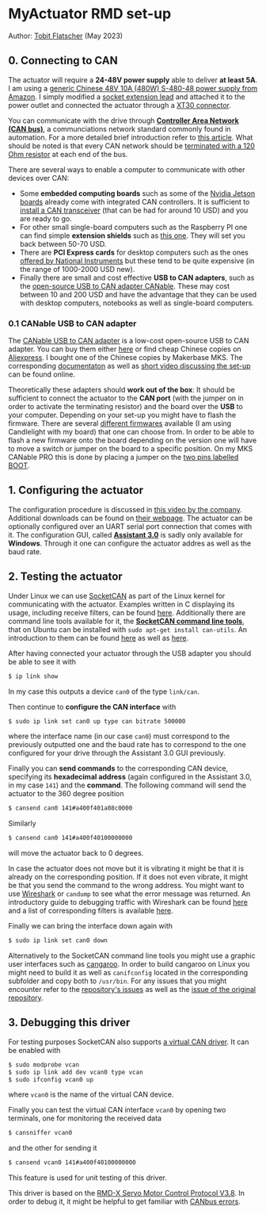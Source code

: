 # MyActuator RMD set-up

Author: [Tobit Flatscher](https://github.com/2b-t) (May 2023)



## 0. Connecting to CAN
The actuator will require a **24-48V power supply** able to deliver **at least 5A**. I am using a [generic Chinese 48V 10A (480W) S-480-48 power supply from Amazon](https://www.amazon.co.uk/dp/B084KYD2TL). I simply modified a [socket extension lead](https://www.amazon.co.uk/dp/B0839VFYG9) and attached it to the power outlet and connected the actuator through a [XT30 connector](https://www.amazon.co.uk/dp/B07PC1YKVW).

You can communicate with the drive through [**Controller Area Network (CAN bus)**](https://en.wikipedia.org/wiki/CAN_bus), a communciations network standard commonly found in automation. For a more detailed brief introduction refer to [this article](https://www.autopi.io/blog/can-bus-explained/). What should be noted is that every CAN network should be [terminated with a 120 Ohm resistor](https://help.emtronaustralia.com.au/emtune/Newtopic446.html) at each end of the bus.

There are several ways to enable a computer to communicate with other devices over CAN:

- Some **embedded computing boards** such as some of the [Nvidia Jetson boards](https://docs.nvidia.com/jetson/archives/r34.1/DeveloperGuide/text/HR/ControllerAreaNetworkCan.html) already come with integrated CAN controllers. It is sufficient to [install a CAN transceiver](https://medium.com/@ramin.nabati/enabling-can-on-nvidia-jetson-xavier-developer-kit-aaaa3c4d99c9) (that can be had for around 10 USD) and you are ready to go.
- For other small single-board computers such as the Raspberry PI one can find simple **extension shields** such as [this one](https://wiki.seeedstudio.com/2-Channel-CAN-BUS-FD-Shield-for-Raspberry-Pi/). They will set you back between 50-70 USD.
- There are **PCI Express cards** for desktop computers such as the ones [offered by National Instruments](https://www.ni.com/en-gb/shop/hardware/products/can-interface-device.html) but these tend to be quite expensive (in the range of 1000-2000 USD new).
- Finally there are small and cost effective **USB to CAN adapters**, such as the [open-source USB to CAN adapter CANable](https://canable.io/). These may cost between 10 and 200 USD and have the advantage that they can be used with desktop computers, notebooks as well as single-board computers.

### 0.1 CANable USB to CAN adapter

The [CANable USB to CAN adapter](https://canable.io/) is a low-cost open-source USB to CAN adapter. You can buy them either [here](https://openlightlabs.com/) or find cheap Chinese copies on [Aliexpress](https://www.aliexpress.com/item/1005004004816250.html). I bought one of the Chinese copies by Makerbase MKS. The corresponding [documentaton](https://github.com/makerbase-mks/CANable-MKS) as well as [short video discussing the set-up](https://www.youtube.com/watch?v=hAbQGhgenYg) can be found online.

Theoretically these adapters should **work out of the box**: It should be sufficient to connect the actuator to the **CAN port** (with the jumper on in order to activate the terminating resistor) and the board over the **USB** to your computer.
Depending on your set-up you might have to flash the firmware. There are several [different firmwares](https://canable.io/updater/canable1.html) available (I am using Candlelight with my board) that one can choose from. In order to be able to flash a new firmware onto the board depending on the version one will have to move a switch or jumper on the board to a specific position. On my MKS CANable PRO this is done by placing a jumper on the [two pins labelled BOOT](https://ae01.alicdn.com/kf/S8ec7e0e47081412e8a60ab634f1b06b8w.jpg).



## 1. Configuring the actuator

The configuration procedure is discussed in [this video by the company](https://www.youtube.com/watch?v=N-668lRZCoA). Additional downloads can be found on [their webpage](https://www.myactuator.com/dowload). The actuator can be optionally configured over an UART serial port connection that comes with it. The configuration GUI, called [**Assistant 3.0**](https://www.myactuator.com/_files/archives/cab28a_113101870399481d883002e1751fdcbc.rar) is sadly only available for **Windows**. Through it one can configure the actuator addres as well as the baud rate.



## 2. Testing the actuator

Under Linux we can use [SocketCAN](https://www.kernel.org/doc/html/v5.9/networking/can.html) as part of the Linux kernel for communicating with the actuator. Examples written in C displaying its usage, including receive filters, can be found [here](https://github.com/craigpeacock/CAN-Examples). Additionally there are command line tools available for it, the [**SocketCAN command line tools**](https://github.com/linux-can/can-utils), that on Ubuntu can be installed with `sudo apt-get install can-utils`. An introduction to them can be found [here](https://blog.mbedded.ninja/programming/operating-systems/linux/how-to-use-socketcan-with-the-command-line-in-linux/) as well as [here](https://sgframework.readthedocs.io/en/latest/cantutorial.html).

After having connected your actuator through the USB adapter you should be able to see it with

```bash
$ ip link show
```

In my case this outputs a device `can0` of the type `link/can`.

Then continue to **configure the CAN interface** with

```bash
$ sudo ip link set can0 up type can bitrate 500000
```

where the interface name (in our case `can0`) must correspond to the previously outputted one and the baud rate has to correspond to the one configured for your drive through the Assistant 3.0 GUI previously.

Finally you can **send commands** to the corresponding CAN device, specifying its **hexadecimal address** (again configured in the Assistant 3.0, in my case `141`) and the **command**. The following command will send the actuator to the 360 degree position

```bash
$ cansend can0 141#a400f401a08c0000
```

Similarly 

```bash
$ cansend can0 141#a400f40100000000
```

will move the actuator back to 0 degrees.

In case the actuator does not move but it is vibrating it might be that it is already on the corresponding position. If it does not even vibrate, it might be that you send the command to the wrong address. You might want to use [Wireshark](https://www.wireshark.org/) or `candump` to see what the error message was returned. An introductory guide to debugging traffic with Wireshark can be found [here](https://kentindell.github.io/2021/01/02/can2-wireshark/) and a list of corresponding filters is available [here](https://www.wireshark.org/docs/dfref/c/can.html).

Finally we can bring the interface down again with

```bash
$ sudo ip link set can0 down
```

Alternatively to the SocketCAN command line tools you might use a graphic user interfaces such as [cangaroo](https://github.com/normaldotcom/cangaroo). In order to build cangaroo on Linux you might need to build it as well as `canifconfig` located in the corresponding subfolder and copy both to `/usr/bin`. For any issues that you might encounter refer to the [repository's issues](https://github.com/normaldotcom/cangaroo/issues?q=) as well as the [issue of the original repository](https://github.com/HubertD/cangaroo/issues?q=).



## 3. Debugging this driver

For testing purposes SocketCAN also supports [a virtual CAN driver](https://www.kernel.org/doc/Documentation/networking/can.txt). It can be enabled with

```bash
$ sudo modprobe vcan
$ sudo ip link add dev vcan0 type vcan
$ sudo ifconfig vcan0 up
```

where `vcan0` is the name of the virtual CAN device.

Finally you can test the virtual CAN interface `vcan0` by opening two terminals, one for monitoring the received data

```bash
$ cansniffer vcan0
```

and the other for sending it

```bash
$ cansend vcan0 141#a400f40100000000
```

This feature is used for unit testing of this driver.

This driver is based on the [RMD-X Servo Motor Control Protocol V3.8](https://www.myactuator.com/_files/ugd/cab28a_0d661f6bcbc94a0882ceed465e4039ce.docx). In order to debug it, it might be helpful to get familiar with [CANbus errors](https://www.csselectronics.com/pages/can-bus-errors-intro-tutorial).
